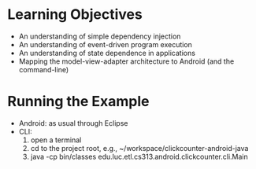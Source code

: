 # Learning Objectives

* An understanding of simple dependency injection
* An understanding of event-driven program execution
* An understanding of state dependence in applications
* Mapping the model-view-adapter architecture to Android (and the command-line)

# Running the Example

* Android: as usual through Eclipse
* CLI:
	1. open a terminal
	1. cd to the project root, e.g., ~/workspace/clickcounter-android-java
	1. java -cp bin/classes edu.luc.etl.cs313.android.clickcounter.cli.Main